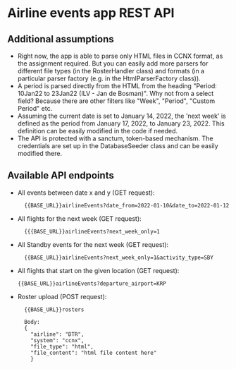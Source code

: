 # Airline events app REST API

## Additional assumptions
* Right now, the app is able to parse only HTML files in CCNX format, as the assignment required. But you can easily add more parsers for different file types (in the RosterHandler class) and formats (in a particular parser factory (e.g. in the HtmlParserFactory class)).
* A period is parsed directly from the HTML from the heading "Period: 10Jan22 to 23Jan22 (ILV - Jan de Bosman)". Why not from a select field? Because there are other filters like "Week", "Period", "Custom Period" etc.
* Assuming the current date is set to January 14, 2022, the 'next week' is defined as the period from January 17, 2022, to January 23, 2022. This definition can be easily modified in the code if needed.
* The API is protected with a sanctum, token-based mechanism. The credentials are set up in the DatabaseSeeder class and can be easily modified there.

## Available API endpoints
* All events between date x and y (GET request):

        {{BASE_URL}}airlineEvents?date_from=2022-01-10&date_to=2022-01-12

* All flights for the next week (GET request):

        {{{BASE_URL}}airlineEvents?next_week_only=1

* All Standby events for the next week (GET request):

        {{BASE_URL}}airlineEvents?next_week_only=1&activity_type=SBY

* All flights that start on the given location (GET request):
        
      {{BASE_URL}}airlineEvents?departure_airport=KRP

* Roster upload (POST request):

        {{BASE_URL}}rosters
  
        Body:
        {
          "airline": "DTR",
          "system": "ccnx",
          "file_type": "html",
          "file_content": "html file content here"
          }
